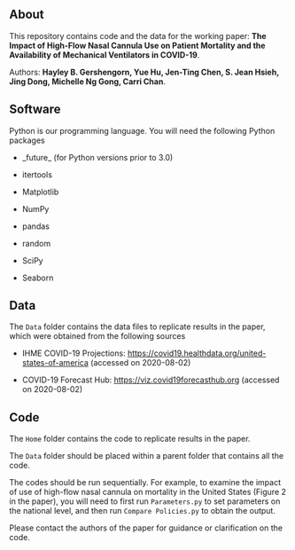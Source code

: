 ## About
This repository contains code and the data for the working paper: **The Impact of High-Flow Nasal Cannula Use on Patient Mortality and the Availability of Mechanical Ventilators in COVID-19**. 

Authors: **Hayley B. Gershengorn, Yue Hu, Jen-Ting Chen, S. Jean Hsieh, Jing Dong, Michelle Ng Gong, Carri Chan**. 

## Software
Python is our programming language. You will need the following Python packages

- \_future\_ (for Python versions prior to 3.0)

- itertools

- Matplotlib

- NumPy

- pandas

- random

- SciPy

- Seaborn

## Data
The `Data` folder contains the data files to replicate results in the paper, which were obtained from the following sources

- IHME COVID-19 Projections: https://covid19.healthdata.org/united-states-of-america (accessed on 2020-08-02)

- COVID-19 Forecast Hub: https://viz.covid19forecasthub.org (accessed on 2020-08-02)

## Code

The `Home` folder contains the code to replicate results in the paper. 

The `Data` folder should be placed within a parent folder that contains all the code. 

The codes should be run sequentially. For example, to examine the impact of use of high-flow nasal cannula on mortality in the United States (Figure 2 in the paper), you will need to first run `Parameters.py` to set parameters on the national level, and then run `Compare Policies.py` to obtain the output. 

Please contact the authors of the paper for guidance or clarification on the code.
